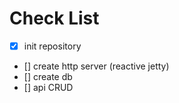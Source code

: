 # Check List
- [x] init repository
- [] create http server (reactive jetty)
- [] create db
- [] api CRUD